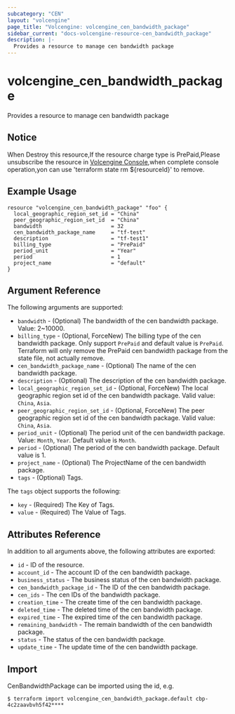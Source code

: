 ```yaml
---
subcategory: "CEN"
layout: "volcengine"
page_title: "Volcengine: volcengine_cen_bandwidth_package"
sidebar_current: "docs-volcengine-resource-cen_bandwidth_package"
description: |-
  Provides a resource to manage cen bandwidth package
---
```

# volcengine_cen_bandwidth_package
Provides a resource to manage cen bandwidth package
## Notice
When Destroy this resource,If the resource charge type is PrePaid,Please unsubscribe the resource 
in  [Volcengine Console](https://console.volcengine.com/finance/unsubscribe/),when complete console operation,yon can
use 'terraform state rm ${resourceId}' to remove.
## Example Usage
```hcl
resource "volcengine_cen_bandwidth_package" "foo" {
  local_geographic_region_set_id = "China"
  peer_geographic_region_set_id  = "China"
  bandwidth                      = 32
  cen_bandwidth_package_name     = "tf-test"
  description                    = "tf-test1"
  billing_type                   = "PrePaid"
  period_unit                    = "Year"
  period                         = 1
  project_name                   = "default"
}
```
## Argument Reference
The following arguments are supported:
* `bandwidth` - (Optional) The bandwidth of the cen bandwidth package. Value: 2~10000.
* `billing_type` - (Optional, ForceNew) The billing type of the cen bandwidth package. Only support `PrePaid` and default value is `PrePaid`.
Terraform will only remove the PrePaid cen bandwidth package from the state file, not actually remove.
* `cen_bandwidth_package_name` - (Optional) The name of the cen bandwidth package.
* `description` - (Optional) The description of the cen bandwidth package.
* `local_geographic_region_set_id` - (Optional, ForceNew) The local geographic region set id of the cen bandwidth package. Valid value: `China`, `Asia`.
* `peer_geographic_region_set_id` - (Optional, ForceNew) The peer geographic region set id of the cen bandwidth package. Valid value: `China`, `Asia`.
* `period_unit` - (Optional) The period unit of the cen bandwidth package. Value: `Month`, `Year`. Default value is `Month`.
* `period` - (Optional) The period of the cen bandwidth package. Default value is 1.
* `project_name` - (Optional) The ProjectName of the cen bandwidth package.
* `tags` - (Optional) Tags.

The `tags` object supports the following:

* `key` - (Required) The Key of Tags.
* `value` - (Required) The Value of Tags.

## Attributes Reference
In addition to all arguments above, the following attributes are exported:
* `id` - ID of the resource.
* `account_id` - The account ID of the cen bandwidth package.
* `business_status` - The business status of the cen bandwidth package.
* `cen_bandwidth_package_id` - The ID of the cen bandwidth package.
* `cen_ids` - The cen IDs of the bandwidth package.
* `creation_time` - The create time of the cen bandwidth package.
* `deleted_time` - The deleted time of the cen bandwidth package.
* `expired_time` - The expired time of the cen bandwidth package.
* `remaining_bandwidth` - The remain bandwidth of the cen bandwidth package.
* `status` - The status of the cen bandwidth package.
* `update_time` - The update time of the cen bandwidth package.


## Import
CenBandwidthPackage can be imported using the id, e.g.
```
$ terraform import volcengine_cen_bandwidth_package.default cbp-4c2zaavbvh5f42****
```

